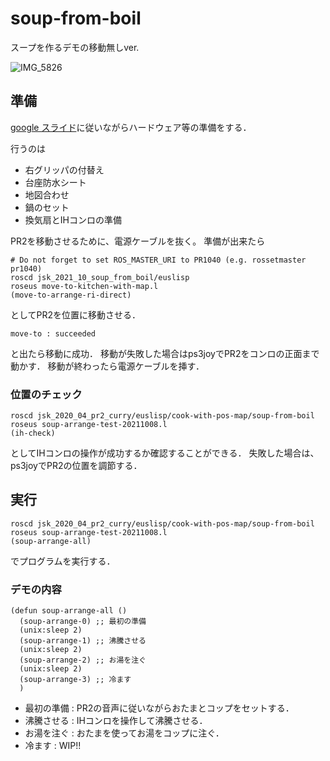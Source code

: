# soup-from-boil
スープを作るデモの移動無しver. 

![IMG_5826](https://user-images.githubusercontent.com/38127823/136733293-a7e58b12-2150-4099-ad30-2df666da0a86.jpg)

## 準備
[google スライド](https://docs.google.com/presentation/d/1uuL0VSfQScqvSo1AYunSH2SAyWI3LbZ4ZQoqa1mCs14/edit?usp=sharing)に従いながらハードウェア等の準備をする．  

行うのは
- 右グリッパの付替え
- 台座防水シート
- 地図合わせ
- 鍋のセット
- 換気扇とIHコンロの準備

PR2を移動させるために、電源ケーブルを抜く。
準備が出来たら
```
# Do not forget to set ROS_MASTER_URI to PR1040 (e.g. rossetmaster pr1040)
roscd jsk_2021_10_soup_from_boil/euslisp
roseus move-to-kitchen-with-map.l
(move-to-arrange-ri-direct)
```
としてPR2を位置に移動させる．
```
move-to : succeeded
```
と出たら移動に成功．
移動が失敗した場合はps3joyでPR2をコンロの正面まで動かす．
移動が終わったら電源ケーブルを挿す．

### 位置のチェック

```
roscd jsk_2020_04_pr2_curry/euslisp/cook-with-pos-map/soup-from-boil
roseus soup-arrange-test-20211008.l
(ih-check)
```
としてIHコンロの操作が成功するか確認することができる．
失敗した場合は、ps3joyでPR2の位置を調節する．

## 実行
```
roscd jsk_2020_04_pr2_curry/euslisp/cook-with-pos-map/soup-from-boil
roseus soup-arrange-test-20211008.l
(soup-arrange-all)
```
でプログラムを実行する．


### デモの内容
```
(defun soup-arrange-all ()
  (soup-arrange-0) ;; 最初の準備
  (unix:sleep 2)
  (soup-arrange-1) ;; 沸騰させる
  (unix:sleep 2)
  (soup-arrange-2) ;; お湯を注ぐ
  (unix:sleep 2)
  (soup-arrange-3) ;; 冷ます
  )
```

- 最初の準備 : PR2の音声に従いながらおたまとコップをセットする．
- 沸騰させる : IHコンロを操作して沸騰させる．
- お湯を注ぐ : おたまを使ってお湯をコップに注ぐ．
- 冷ます : WIP!!
